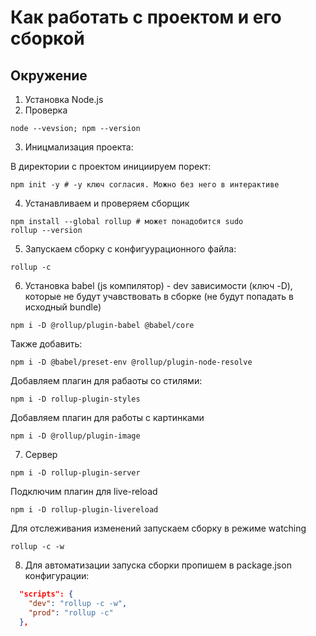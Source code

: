 # Как работать с проектом и его сборкой

## Окружение

1. Установка Node.js
2. Проверка

```shell
node --vevsion; npm --version 
```

3. Иницмализация проекта:

В директории с проектом инициируем порект:

```shell
npm init -y # -y ключ согласия. Можно без него в интерактиве
```

4. Устанавливаем и проверяем сборщик

```shell
npm install --global rollup # может понадобится sudo
rollup --version
```

5. Запускаем сборку с конфигуурационного файла:

```shell
rollup -c
```
6. Установка babel (js компилятор) - dev зависимости (ключ -D), которые не будут учавствовать в сборке (не будут попадать в исходный bundle)

```shell
npm i -D @rollup/plugin-babel @babel/core
```

Также добавить:

```shell
npm i -D @babel/preset-env @rollup/plugin-node-resolve
```

Добавляем плагин для рабаоты со стилями:

```shell
npm i -D rollup-plugin-styles
```

Добавляем плагин для работы с картинками

```shell
npm i -D @rollup/plugin-image
```

7. Сервер

```shell
npm i -D rollup-plugin-server
```

Подключим плагин для live-reload

```shell
npm i -D rollup-plugin-livereload
```

Для отслеживания изменений запускаем сборку в режиме watching

```shell
rollup -c -w
```
8. Для автоматизации запуска сборки пропишем в package.json конфигурации:

```json
  "scripts": {
    "dev": "rollup -c -w",
    "prod": "rollup -c"
  },
```
